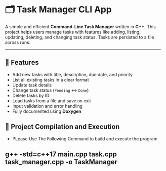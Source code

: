 # 🗂️ Task Manager CLI App

A simple and efficient **Command-Line Task Manager** written in **C++**. This project helps users manage tasks with features like adding, listing, updating, deleting, and changing task status. Tasks are persisted to a file across runs.

---

## 📌 Features

- Add new tasks with title, description, due date, and priority
- List all existing tasks in a clear format
- Update task details
- Change task status (`Pending` ↔ `Done`)
- Delete tasks by ID
- Load tasks from a file and save on exit
- Input validation and error handling
- Fully documented using **Doxygen**

## 📂 Project Compilation and Execution 

- PLease Use The Following Command to build and execute the program

## g++ -std=c++17 main.cpp task.cpp task_manager.cpp -o TaskManager

